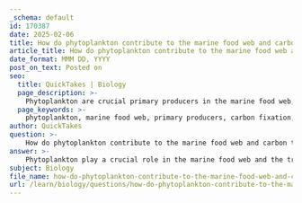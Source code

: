 ```yaml
---
_schema: default
id: 170387
date: 2025-02-06
title: How do phytoplankton contribute to the marine food web and carbon transfer to larger animals?
article_title: How do phytoplankton contribute to the marine food web and carbon transfer to larger animals?
date_format: MMM DD, YYYY
post_on_text: Posted on
seo:
  title: QuickTakes | Biology
  page_description: >-
    Phytoplankton are crucial primary producers in the marine food web, playing significant roles in energy transfer and carbon transfer to larger animals through photosynthesis, carbon fixation, and decomposition.
  page_keywords: >-
    phytoplankton, marine food web, primary producers, carbon fixation, energy transfer, zooplankton, carbon sequestration, decomposition, aquatic ecosystems, carbon cycle
author: QuickTakes
question: >-
    How do phytoplankton contribute to the marine food web and carbon transfer to larger animals?
answer: >-
    Phytoplankton play a crucial role in the marine food web and the transfer of carbon to larger animals through several interconnected processes:\n\n### Contribution to the Marine Food Web\n\n1. **Primary Producers**: \n   - Phytoplankton are the foundational organisms in aquatic ecosystems, acting as primary producers. They perform photosynthesis, utilizing sunlight, water, and carbon dioxide ($CO_2$) to produce glucose and oxygen. This process not only captures carbon but also forms the base of the marine food web, supporting a diverse range of marine life.\n\n2. **Energy Transfer**: \n   - Zooplankton, which are small animals that feed on phytoplankton, represent the next trophic level in the food web. By consuming phytoplankton, zooplankton incorporate the energy and carbon fixed by these primary producers into their own biomass. This energy is then transferred to larger predators, such as fish and marine mammals, when they consume zooplankton. Thus, phytoplankton are integral to the survival of many aquatic species, facilitating the flow of energy through the food chain.\n\n### Carbon Transfer Mechanisms\n\n1. **Carbon Fixation**: \n   - During photosynthesis, phytoplankton absorb $CO_2$ from the water, effectively fixing carbon into organic matter. This process reduces atmospheric carbon dioxide levels and contributes to the overall carbon balance in the environment.\n\n2. **Carbon Sequestration**: \n   - When phytoplankton bloom, they can absorb significant amounts of $CO_2$. Upon dying or being consumed, the organic carbon they contain can sink to deeper ocean layers, contributing to long-term carbon storage. This process is essential for maintaining the ocean as a carbon sink.\n\n3. **Decomposition**: \n   - When phytoplankton and zooplankton die, they sink to the ocean floor, where they are decomposed by bacteria and other microorganisms. This decomposition releases carbon back into the water and, eventually, into the atmosphere as $CO_2$, completing the carbon cycle.\n\n### Summary\n\nIn summary, phytoplankton are vital to the marine food web as primary producers and play a significant role in carbon transfer to larger animals through the food chain. Their ability to fix carbon during photosynthesis and their contribution to carbon sequestration and decomposition processes make them essential for both marine ecosystems and the global carbon cycle.
subject: Biology
file_name: how-do-phytoplankton-contribute-to-the-marine-food-web-and-carbon-transfer-to-larger-animals.md
url: /learn/biology/questions/how-do-phytoplankton-contribute-to-the-marine-food-web-and-carbon-transfer-to-larger-animals
---
```


&nbsp;